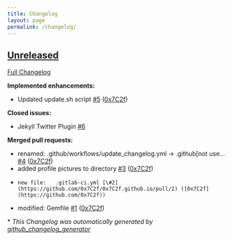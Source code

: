 ```yaml
---
title: Changelog
layout: page
permalink: /changelog/
---
```


## [Unreleased](https://github.com/0x7C2f/0x7C2f.github.io/tree/HEAD)

[Full Changelog](https://github.com/0x7C2f/0x7C2f.github.io/compare/dacb658603e336bf3fb72cf6868d8d7485de4b66...HEAD)

**Implemented enhancements:**

- Updated update.sh script [\#5](https://github.com/0x7C2f/0x7C2f.github.io/pull/5) ([0x7C2f](https://github.com/0x7C2f))

**Closed issues:**

- Jekyll Twitter Plugin [\#6](https://github.com/0x7C2f/0x7C2f.github.io/issues/6)

**Merged pull requests:**

- renamed:    .github/workflows/update\_changelog.yml -\> .github\[not use… [\#4](https://github.com/0x7C2f/0x7C2f.github.io/pull/4) ([0x7C2f](https://github.com/0x7C2f))
- added profile pictures to directory [\#3](https://github.com/0x7C2f/0x7C2f.github.io/pull/3) ([0x7C2f](https://github.com/0x7C2f))
-     new file:   .gitlab-ci.yml [\#2](https://github.com/0x7C2f/0x7C2f.github.io/pull/2) ([0x7C2f](https://github.com/0x7C2f))
- modified:   Gemfile [\#1](https://github.com/0x7C2f/0x7C2f.github.io/pull/1) ([0x7C2f](https://github.com/0x7C2f))



\* *This Changelog was automatically generated by [github_changelog_generator](https://github.com/github-changelog-generator/github-changelog-generator)*
